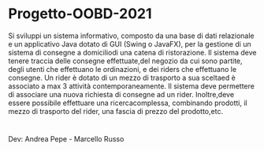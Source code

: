 # Progetto-OOBD-2021


Si sviluppi un sistema informativo, composto da una base di dati relazionale e un applicativo Java dotato di GUI (Swing o JavaFX), per la gestione di un sistema di consegne a domiciliodi una catena di ristorazione. Il sistema deve tenere traccia delle consegne effettuate,del negozio da cui sono partite, degli utenti che effettuano le ordinazioni, e dei riders che effettuano le consegne. Un rider è dotato di un mezzo di trasporto a sua sceltaed è associato a max 3 attività contemporaneamente. Il sistema deve permettere di associare una nuova richiesta di consegne ad un rider. Inoltre,deve essere possibile effettuare una ricercacomplessa, combinando prodotti, il mezzo di trasporto del rider, una fascia di prezzo del prodotto,etc.
#
Dev: Andrea Pepe - Marcello Russo
